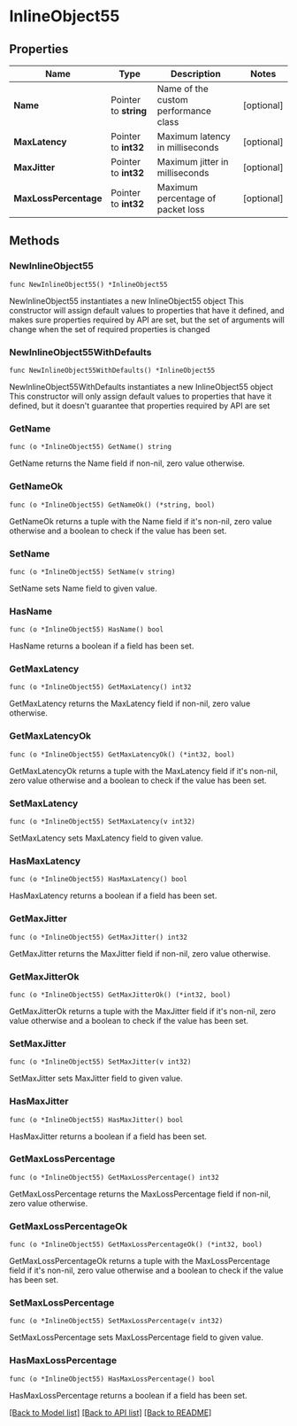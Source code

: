 # InlineObject55

## Properties

Name | Type | Description | Notes
------------ | ------------- | ------------- | -------------
**Name** | Pointer to **string** | Name of the custom performance class | [optional] 
**MaxLatency** | Pointer to **int32** | Maximum latency in milliseconds | [optional] 
**MaxJitter** | Pointer to **int32** | Maximum jitter in milliseconds | [optional] 
**MaxLossPercentage** | Pointer to **int32** | Maximum percentage of packet loss | [optional] 

## Methods

### NewInlineObject55

`func NewInlineObject55() *InlineObject55`

NewInlineObject55 instantiates a new InlineObject55 object
This constructor will assign default values to properties that have it defined,
and makes sure properties required by API are set, but the set of arguments
will change when the set of required properties is changed

### NewInlineObject55WithDefaults

`func NewInlineObject55WithDefaults() *InlineObject55`

NewInlineObject55WithDefaults instantiates a new InlineObject55 object
This constructor will only assign default values to properties that have it defined,
but it doesn't guarantee that properties required by API are set

### GetName

`func (o *InlineObject55) GetName() string`

GetName returns the Name field if non-nil, zero value otherwise.

### GetNameOk

`func (o *InlineObject55) GetNameOk() (*string, bool)`

GetNameOk returns a tuple with the Name field if it's non-nil, zero value otherwise
and a boolean to check if the value has been set.

### SetName

`func (o *InlineObject55) SetName(v string)`

SetName sets Name field to given value.

### HasName

`func (o *InlineObject55) HasName() bool`

HasName returns a boolean if a field has been set.

### GetMaxLatency

`func (o *InlineObject55) GetMaxLatency() int32`

GetMaxLatency returns the MaxLatency field if non-nil, zero value otherwise.

### GetMaxLatencyOk

`func (o *InlineObject55) GetMaxLatencyOk() (*int32, bool)`

GetMaxLatencyOk returns a tuple with the MaxLatency field if it's non-nil, zero value otherwise
and a boolean to check if the value has been set.

### SetMaxLatency

`func (o *InlineObject55) SetMaxLatency(v int32)`

SetMaxLatency sets MaxLatency field to given value.

### HasMaxLatency

`func (o *InlineObject55) HasMaxLatency() bool`

HasMaxLatency returns a boolean if a field has been set.

### GetMaxJitter

`func (o *InlineObject55) GetMaxJitter() int32`

GetMaxJitter returns the MaxJitter field if non-nil, zero value otherwise.

### GetMaxJitterOk

`func (o *InlineObject55) GetMaxJitterOk() (*int32, bool)`

GetMaxJitterOk returns a tuple with the MaxJitter field if it's non-nil, zero value otherwise
and a boolean to check if the value has been set.

### SetMaxJitter

`func (o *InlineObject55) SetMaxJitter(v int32)`

SetMaxJitter sets MaxJitter field to given value.

### HasMaxJitter

`func (o *InlineObject55) HasMaxJitter() bool`

HasMaxJitter returns a boolean if a field has been set.

### GetMaxLossPercentage

`func (o *InlineObject55) GetMaxLossPercentage() int32`

GetMaxLossPercentage returns the MaxLossPercentage field if non-nil, zero value otherwise.

### GetMaxLossPercentageOk

`func (o *InlineObject55) GetMaxLossPercentageOk() (*int32, bool)`

GetMaxLossPercentageOk returns a tuple with the MaxLossPercentage field if it's non-nil, zero value otherwise
and a boolean to check if the value has been set.

### SetMaxLossPercentage

`func (o *InlineObject55) SetMaxLossPercentage(v int32)`

SetMaxLossPercentage sets MaxLossPercentage field to given value.

### HasMaxLossPercentage

`func (o *InlineObject55) HasMaxLossPercentage() bool`

HasMaxLossPercentage returns a boolean if a field has been set.


[[Back to Model list]](../README.md#documentation-for-models) [[Back to API list]](../README.md#documentation-for-api-endpoints) [[Back to README]](../README.md)


